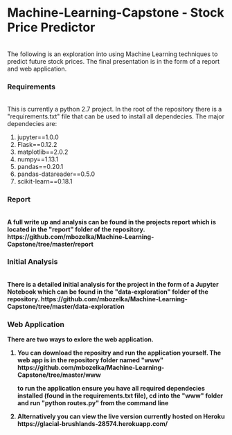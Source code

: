 <h1><b>Machine-Learning-Capstone - Stock Price Predictor</b></h1>
<br>
The following is an exploration into using Machine Learning techniques to predict future stock prices. The final presentation is in the form of a report and web application.
<h3><b>Requirements</b></h3>
<br>
This is currently a python 2.7 project. In the root of the repository there is a "requirements.txt" file that can be used to install all dependecies.
The major dependecies are:
<ol type=1>
<li>jupyter==1.0.0
<li>Flask==0.12.2
<li>matplotlib==2.0.2
<li>numpy==1.13.1
<li>pandas==0.20.1
<li>pandas-datareader==0.5.0
<li>scikit-learn==0.18.1
 </ol>
<h3><b>Report<b></h3>
<br>
A full write up and analysis can be found in the projects report which is located in the "report" folder of the repository. https://github.com/mbozelka/Machine-Learning-Capstone/tree/master/report
<h3><b>Initial Analysis</b></h3>
<br>
There is a detailed initial analysis for the project in the form of a Jupyter Notebook which can be found in the "data-exploration" folder of the repository. https://github.com/mbozelka/Machine-Learning-Capstone/tree/master/data-exploration
<h3><b>Web Application</b></h3>
There are two ways to exlore the web application.
<br>
<ol type=1>
<li>You can download the repositry and run the application yourself. The web app is in the repository folder named "www"
https://github.com/mbozelka/Machine-Learning-Capstone/tree/master/www

to run the application ensure you have all required dependecies installed (found in the requirements.txt file), cd into the "www" folder and run "python routes.py" from the command line

<li>Alternatively you can view the live version currently hosted on Heroku https://glacial-brushlands-28574.herokuapp.com/
